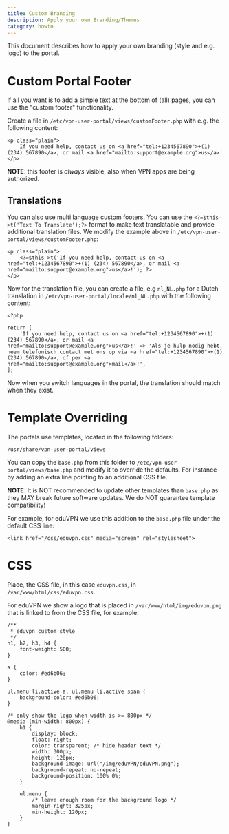 ```yaml
---
title: Custom Branding
description: Apply your own Branding/Themes
category: howto
---
```


This document describes how to apply your own branding (style and e.g. logo) to
the portal.

# Custom Portal Footer

If all you want is to add a simple text at the bottom of (all) pages, you can
use the "custom footer" functionality.

Create a file in `/etc/vpn-user-portal/views/customFooter.php` with e.g. the 
following content:

    <p class="plain">
        If you need help, contact us on <a href="tel:+1234567890">+(1) (234) 567890</a>, or mail <a href="mailto:support@example.org">us</a>!
    </p>

**NOTE**: this footer is *always* visible, also when VPN apps are being 
authorized.

## Translations

You can also use multi language custom footers. You can use the 
`<?=$this->t('Text To Translate');?>` format to make text translatable and 
provide additional translation files. We modify the example above in 
`/etc/vpn-user-portal/views/customFooter.php`:

    <p class="plain">
        <?=$this->t('If you need help, contact us on <a href="tel:+1234567890">+(1) (234) 567890</a>, or mail <a href="mailto:support@example.org">us</a>!'); ?>
    </p>

Now for the translation file, you can create a file, e.g `nl_NL.php` for a 
Dutch translation in `/etc/vpn-user-portal/locale/nl_NL.php` with the following
content:

    <?php

    return [
        'If you need help, contact us on <a href="tel:+1234567890">+(1) (234) 567890</a>, or mail <a href="mailto:support@example.org">us</a>!' => 'Als je hulp nodig hebt, neem telefonisch contact met ons op via <a href="tel:+1234567890">+(1) (234) 567890</a>, of per <a href="mailto:support@example.org">mail</a>!',
    ];

Now when you switch languages in the portal, the translation should match when
they exist.
 
# Template Overriding

The portals use templates, located in the following folders:

    /usr/share/vpn-user-portal/views

You can copy the `base.php` from this folder to 
`/etc/vpn-user-portal/views/base.php` and modify it to override the defaults. 
For instance by adding an extra line pointing to an additional CSS file.

**NOTE**: It is NOT recommended to update other templates than `base.php` as 
they MAY break future software updates. We do NOT guarantee template 
compatibility!

For example, for eduVPN we use this addition to the `base.php` file under the
default CSS line:

    <link href="/css/eduvpn.css" media="screen" rel="stylesheet">

# CSS

Place, the CSS file, in this case `eduvpn.css`, in 
`/var/www/html/css/eduvpn.css`.

For eduVPN we show a logo that is placed in 
`/var/www/html/img/eduvpn.png` that is linked to from the CSS file, 
for example:

    /** 
     * eduvpn custom style
     */
    h1, h2, h3, h4 {
        font-weight: 500;
    }

    a {
        color: #ed6b06;
    }

    ul.menu li.active a, ul.menu li.active span {
        background-color: #ed6b06;
    }

    /* only show the logo when width is >= 800px */
    @media (min-width: 800px) {
        h1 {
            display: block;
            float: right;
            color: transparent; /* hide header text */
            width: 300px;
            height: 120px;
            background-image: url("/img/eduVPN/eduVPN.png");
            background-repeat: no-repeat;
            background-position: 100% 0%;
        }

        ul.menu {
            /* leave enough room for the background logo */
            margin-right: 325px;
            min-height: 120px;
        }
    }
